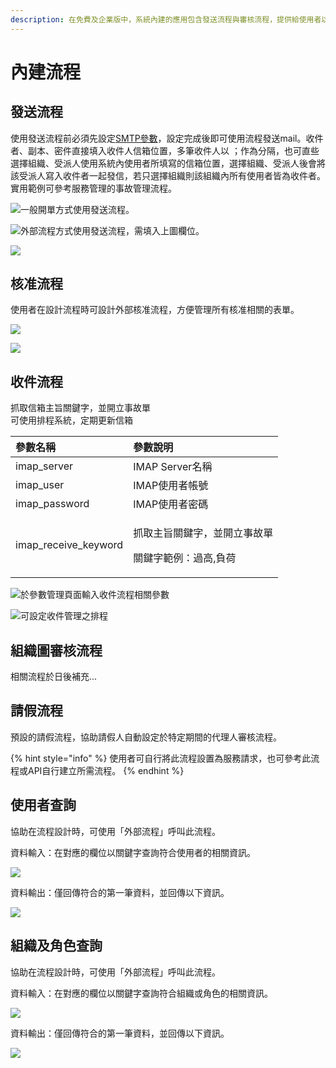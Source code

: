 ```yaml
---
description: 在免費及企業版中，系統內建的應用包含發送流程與審核流程，提供給使用者以外部流程或直接使用。
---
```


# 內建流程

## 發送流程

使用發送流程前必須先設定[SMTP參數](6.md#can-shu-guan-li)，設定完成後即可使用流程發送mail。收件者、副本、密件直接填入收件人信箱位置，多筆收件人以 ；作為分隔，也可直些選擇組織、受派人使用系統內使用者所填寫的信箱位置，選擇組織、受派人後會將該受派人寫入收件者一起發信，若只選擇組織則該組織內所有使用者皆為收件者。實用範例可參考服務管理的事故管理流程。

![&#x4E00;&#x822C;&#x958B;&#x55AE;&#x65B9;&#x5F0F;&#x4F7F;&#x7528;&#x767C;&#x9001;&#x6D41;&#x7A0B;&#x3002;](../.gitbook/assets/image%20%2872%29.png)

![&#x5916;&#x90E8;&#x6D41;&#x7A0B;&#x65B9;&#x5F0F;&#x4F7F;&#x7528;&#x767C;&#x9001;&#x6D41;&#x7A0B;&#xFF0C;&#x9700;&#x586B;&#x5165;&#x4E0A;&#x5716;&#x6B04;&#x4F4D;&#x3002;](../.gitbook/assets/image%20%2826%29.png)

![](../.gitbook/assets/image%20%289%29.png)

## 核准流程

使用者在設計流程時可設計外部核准流程，方便管理所有核准相關的表單。

![](../.gitbook/assets/image%20%2816%29.png)

![](../.gitbook/assets/image%20%2857%29.png)

## 收件流程

抓取信箱主旨關鍵字，並開立事故單  
可使用排程系統，定期更新信箱

<table>
  <thead>
    <tr>
      <th style="text-align:left">&#x53C3;&#x6578;&#x540D;&#x7A31;</th>
      <th style="text-align:left">&#x53C3;&#x6578;&#x8AAA;&#x660E;</th>
    </tr>
  </thead>
  <tbody>
    <tr>
      <td style="text-align:left">imap_server</td>
      <td style="text-align:left">IMAP Server&#x540D;&#x7A31;</td>
    </tr>
    <tr>
      <td style="text-align:left">imap_user</td>
      <td style="text-align:left">IMAP&#x4F7F;&#x7528;&#x8005;&#x5E33;&#x865F;</td>
    </tr>
    <tr>
      <td style="text-align:left">imap_password</td>
      <td style="text-align:left">IMAP&#x4F7F;&#x7528;&#x8005;&#x5BC6;&#x78BC;</td>
    </tr>
    <tr>
      <td style="text-align:left">imap_receive_keyword</td>
      <td style="text-align:left">
        <p>&#x6293;&#x53D6;&#x4E3B;&#x65E8;&#x95DC;&#x9375;&#x5B57;&#xFF0C;&#x4E26;&#x958B;&#x7ACB;&#x4E8B;&#x6545;&#x55AE;</p>
        <p>&#x95DC;&#x9375;&#x5B57;&#x7BC4;&#x4F8B;&#xFF1A;&#x904E;&#x9AD8;,&#x8CA0;&#x8377;</p>
      </td>
    </tr>
  </tbody>
</table>

![&#x65BC;&#x53C3;&#x6578;&#x7BA1;&#x7406;&#x9801;&#x9762;&#x8F38;&#x5165;&#x6536;&#x4EF6;&#x6D41;&#x7A0B;&#x76F8;&#x95DC;&#x53C3;&#x6578;](../.gitbook/assets/2021-04-08_145915.png)

![&#x53EF;&#x8A2D;&#x5B9A;&#x6536;&#x4EF6;&#x7BA1;&#x7406;&#x4E4B;&#x6392;&#x7A0B;](../.gitbook/assets/2021-04-08_150005.png)

## 組織圖審核流程

相關流程於日後補充...

## 請假流程

預設的請假流程，協助請假人自動設定於特定期間的代理人審核流程。

{% hint style="info" %}
使用者可自行將此流程設置為服務請求，也可參考此流程或API自行建立所需流程。
{% endhint %}

## 使用者查詢

協助在流程設計時，可使用「外部流程」呼叫此流程。

資料輸入：在對應的欄位以關鍵字查詢符合使用者的相關資訊。

![](../.gitbook/assets/image%20%2864%29.png)

資料輸出：僅回傳符合的第一筆資料，並回傳以下資訊。

![](../.gitbook/assets/image%20%2814%29.png)



## 組織及角色查詢

協助在流程設計時，可使用「外部流程」呼叫此流程。

資料輸入：在對應的欄位以關鍵字查詢符合組織或角色的相關資訊。

![](../.gitbook/assets/image%20%2847%29.png)

資料輸出：僅回傳符合的第一筆資料，並回傳以下資訊。

![](../.gitbook/assets/image%20%2845%29.png)

